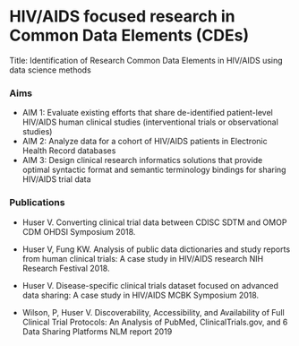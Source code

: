 # HIV/AIDS focused research in Common Data Elements (CDEs)

Title: Identification of Research Common Data Elements in HIV/AIDS using data science methods

### Aims
- AIM 1: Evaluate existing efforts that share de-identified patient-level HIV/AIDS human clinical studies (interventional trials or observational studies)
- AIM 2: Analyze data for a cohort of HIV/AIDS patients in Electronic Health Record databases
- AIM 3: Design clinical research informatics solutions that provide optimal syntactic format and semantic terminology bindings for sharing HIV/AIDS trial data



### Publications

- Huser V. Converting clinical trial data between CDISC SDTM and OMOP CDM OHDSI Symposium 2018.

- Huser V, Fung KW. Analysis of public data dictionaries and study reports from human clinical trials: A case study in HIV/AIDS research NIH Research Festival 2018.

- Huser V. Disease-specific clinical trials dataset focused on advanced data sharing: A case study in HIV/AIDS MCBK Symposium 2018.

- Wilson, P, Huser V. Discoverability, Accessibility, and Availability of Full Clinical Trial Protocols: An Analysis of PubMed, ClinicalTrials.gov, and 6 Data Sharing Platforms NLM report 2019

